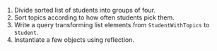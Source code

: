 1. Divide sorted list of students into groups of four.
2. Sort topics according to how often students pick them.
3. Write a query transforming list elements from `StudentWithTopics` to `Student`.
4. Instantiate a few objects using reflection.

